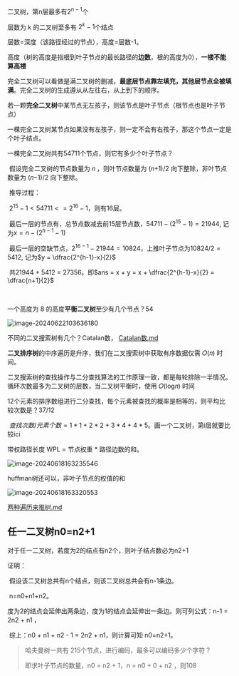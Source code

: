 二叉树，第n层最多有$2^{n-1}$个

层数为 k 的二叉树至多有 $2^k-1$个结点

层数=深度（该路径经过的节点），高度=层数-1。

​	高度（树的高度是指根到叶子节点的最长路径的**边数**，根的高度为0），**一楼不能算高楼**



完全二叉树可以看做是满二叉树的删减，**最底层节点靠左填充，其他层节点全被填满**。完全二叉树的生成遵从从左往右，从上到下的顺序。

​	若一颗**完全二叉树**中某节点无左孩子，则该节点是叶子节点（根节点也是叶子节点）

​	一棵完全二叉树某节点如果没有左孩子，则一定不会有右孩子，那这个节点一定是个叶子结点。



一棵完全二叉树共有54711个节点，则它有多少个叶子节点？

​	假设完全二叉树的节点数量为 𝑛 ，则叶节点数量为 (𝑛+1)/2  向下整除，非叶节点数量为 (𝑛−1)/2 向下整除。

​	推导过程：

​	$2^{15}-1 < 54711 <= 2^{16}-1$，则有16层。

​	最后一层的节点有，总节点数减去前15层节点数，$54711-(2^{15}-1)=21944$, 记为$x=n-(2^{h-1}-1)$

​	最后一层的空缺节点，$2^{16-1}-21944=10824$，上推叶子节点为$10824 / 2 = 5412$, 记为$y = \dfrac{2^{h-1}-x}{2}$

​	共21944 + 5412 = 27356。即$ans = x + y = x + \dfrac{2^{h-1}-x}{2} = \dfrac{n+1}{2}$

​	



一个高度为 8 的高度**平衡二叉树**至少有几个节点？54

![image-20240622103636180](https://cdn.jsdelivr.net/gh/sword4869/pic1@main/images/202406221036236.png)



不同的二叉搜索树有几个？Catalan数，  [Catalan数.md](..\动态规划\Catalan数.md) 

**二叉排序树**的中序遍历是升序，我们在二叉搜索树中获取有序数据仅需 𝑂(𝑛) 时间。

二叉搜索树的查找操作与二分查找算法的工作原理一致，都是每轮排除一半情况。循环次数最多为二叉树的层数，当二叉树平衡时，使用 𝑂(log⁡𝑛) 时间

12个元素的排序数组进行二分查找，每个元素被查找的概率是相等的，则平均比较次数是？37/12

​	$查找次数/元素个数=1*1+2*2+3*4+4*5$。画一个二叉树，第i层就要比较ici



带权路径长度  WPL = 节点权重 * 路径边数的和。

![image-20240618163235546](https://cdn.jsdelivr.net/gh/sword4869/pic1@main/images/202406181632608.png)

huffman树还可以，非叶子节点的权值的和

![image-20240618163320553](https://cdn.jsdelivr.net/gh/sword4869/pic1@main/images/202406181633582.png)





 [两种遍历来推树.md](遍历\两种遍历来推树.md) 



## 任一二叉树n0=n2+1

对于任一二叉树，若度为2的结点有n2个，则叶子结点数必为n2+1

证明：	

​	假设该二叉树总共有n个结点，则该二叉树总共会有n-1条边。

​	n=n0+n1+n2。

​	度为2的结点会延伸出两条边，度为1的结点会延伸出一条边。则可列公式：n-1 = 2n2 + n1 ，

​	综上：n0 + n1 + n2  - 1 = 2n2 + n1，则计算可知 n0=n2+1。



> 哈夫曼树一共有 215个节点，进行编码，最多可以编码多少个字符？
>
> 即求叶子节点的数量，n0 = n2 + 1，n = n0 + 0 + n2 ，则108 

